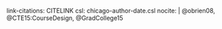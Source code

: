 link-citations: CITELINK
csl: chicago-author-date.csl
nocite: |
  @obrien08, @CTE15:CourseDesign, @GradCollege15 
